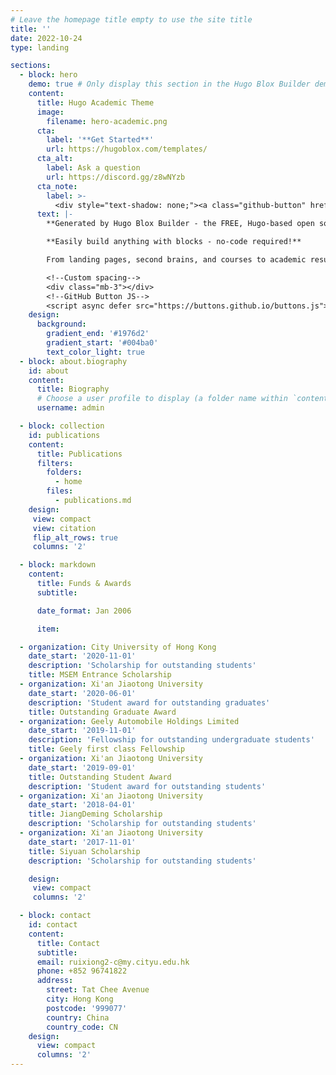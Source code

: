 ```yaml
---
# Leave the homepage title empty to use the site title
title: ''
date: 2022-10-24
type: landing

sections:
  - block: hero
    demo: true # Only display this section in the Hugo Blox Builder demo site
    content:
      title: Hugo Academic Theme
      image:
        filename: hero-academic.png
      cta:
        label: '**Get Started**'
        url: https://hugoblox.com/templates/
      cta_alt:
        label: Ask a question
        url: https://discord.gg/z8wNYzb
      cta_note:
        label: >-
          <div style="text-shadow: none;"><a class="github-button" href="https://github.com/HugoBlox/hugo-blox-builder" data-icon="octicon-star" data-size="large" data-show-count="true" aria-label="Star">Star Hugo Blox Builder</a></div><div style="text-shadow: none;"><a class="github-button" href="https://github.com/HugoBlox/theme-academic-cv" data-icon="octicon-star" data-size="large" data-show-count="true" aria-label="Star">Star the Academic template</a></div>
      text: |-
        **Generated by Hugo Blox Builder - the FREE, Hugo-based open source website builder trusted by 500,000+ sites.**

        **Easily build anything with blocks - no-code required!**

        From landing pages, second brains, and courses to academic resumés, conferences, and tech blogs.

        <!--Custom spacing-->
        <div class="mb-3"></div>
        <!--GitHub Button JS-->
        <script async defer src="https://buttons.github.io/buttons.js"></script>
    design:
      background:
        gradient_end: '#1976d2'
        gradient_start: '#004ba0'
        text_color_light: true
  - block: about.biography
    id: about
    content:
      title: Biography
      # Choose a user profile to display (a folder name within `content/authors/`)
      username: admin

  - block: collection
    id: publications
    content:
      title: Publications
      filters:
        folders:
          - home
        files:
          - publications.md
    design:
     view: compact
     view: citation
     flip_alt_rows: true
     columns: '2'

  - block: markdown
    content:
      title: Funds & Awards
      subtitle:

      date_format: Jan 2006

      item:

  - organization: City University of Hong Kong
    date_start: '2020-11-01'
    description: 'Scholarship for outstanding students'
    title: MSEM Entrance Scholarship
  - organization: Xi'an Jiaotong University
    date_start: '2020-06-01'
    description: 'Student award for outstanding graduates'
    title: Outstanding Graduate Award
  - organization: Geely Automobile Holdings Limited
    date_start: '2019-11-01'
    description: 'Fellowship for outstanding undergraduate students'
    title: Geely first class Fellowship
  - organization: Xi'an Jiaotong University
    date_start: '2019-09-01'
    title: Outstanding Student Award
    description: 'Student award for outstanding students'
  - organization: Xi'an Jiaotong University
    date_start: '2018-04-01'
    title: JiangDeming Scholarship
    description: 'Scholarship for outstanding students'
  - organization: Xi'an Jiaotong University
    date_start: '2017-11-01'
    title: Siyuan Scholarship
    description: 'Scholarship for outstanding students'

    design:
     view: compact
     columns: '2'

  - block: contact
    id: contact
    content:
      title: Contact
      subtitle:
      email: ruixiong2-c@my.cityu.edu.hk
      phone: +852 96741822
      address:
        street: Tat Chee Avenue
        city: Hong Kong
        postcode: '999077'
        country: China
        country_code: CN
    design:
      view: compact
      columns: '2'
---
```

